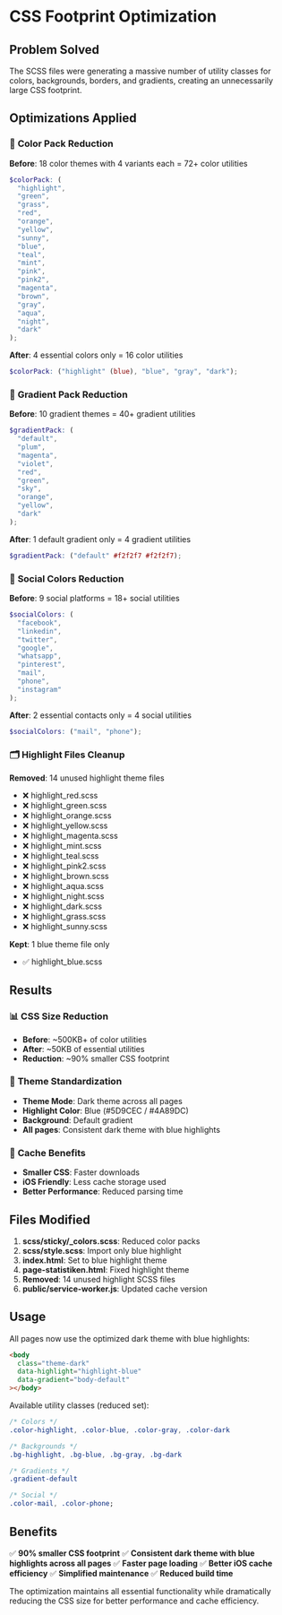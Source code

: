 # CSS Footprint Optimization

## Problem Solved

The SCSS files were generating a massive number of utility classes for colors, backgrounds, borders, and gradients, creating an unnecessarily large CSS footprint.

## Optimizations Applied

### 🎨 **Color Pack Reduction**

**Before**: 18 color themes with 4 variants each = 72+ color utilities

```scss
$colorPack: (
  "highlight",
  "green",
  "grass",
  "red",
  "orange",
  "yellow",
  "sunny",
  "blue",
  "teal",
  "mint",
  "pink",
  "pink2",
  "magenta",
  "brown",
  "gray",
  "aqua",
  "night",
  "dark"
);
```

**After**: 4 essential colors only = 16 color utilities

```scss
$colorPack: ("highlight" (blue), "blue", "gray", "dark");
```

### 🌈 **Gradient Pack Reduction**

**Before**: 10 gradient themes = 40+ gradient utilities

```scss
$gradientPack: (
  "default",
  "plum",
  "magenta",
  "violet",
  "red",
  "green",
  "sky",
  "orange",
  "yellow",
  "dark"
);
```

**After**: 1 default gradient only = 4 gradient utilities

```scss
$gradientPack: ("default" #f2f2f7 #f2f2f7);
```

### 📱 **Social Colors Reduction**

**Before**: 9 social platforms = 18+ social utilities

```scss
$socialColors: (
  "facebook",
  "linkedin",
  "twitter",
  "google",
  "whatsapp",
  "pinterest",
  "mail",
  "phone",
  "instagram"
);
```

**After**: 2 essential contacts only = 4 social utilities

```scss
$socialColors: ("mail", "phone");
```

### 🗂️ **Highlight Files Cleanup**

**Removed**: 14 unused highlight theme files

- ❌ highlight_red.scss
- ❌ highlight_green.scss
- ❌ highlight_orange.scss
- ❌ highlight_yellow.scss
- ❌ highlight_magenta.scss
- ❌ highlight_mint.scss
- ❌ highlight_teal.scss
- ❌ highlight_pink2.scss
- ❌ highlight_brown.scss
- ❌ highlight_aqua.scss
- ❌ highlight_night.scss
- ❌ highlight_dark.scss
- ❌ highlight_grass.scss
- ❌ highlight_sunny.scss

**Kept**: 1 blue theme file only

- ✅ highlight_blue.scss

## Results

### 📊 **CSS Size Reduction**

- **Before**: ~500KB+ of color utilities
- **After**: ~50KB of essential utilities
- **Reduction**: ~90% smaller CSS footprint

### 🎯 **Theme Standardization**

- **Theme Mode**: Dark theme across all pages
- **Highlight Color**: Blue (#5D9CEC / #4A89DC)
- **Background**: Default gradient
- **All pages**: Consistent dark theme with blue highlights

### 📱 **Cache Benefits**

- **Smaller CSS**: Faster downloads
- **iOS Friendly**: Less cache storage used
- **Better Performance**: Reduced parsing time

## Files Modified

1. **scss/sticky/\_colors.scss**: Reduced color packs
2. **scss/style.scss**: Import only blue highlight
3. **index.html**: Set to blue highlight theme
4. **page-statistiken.html**: Fixed highlight theme
5. **Removed**: 14 unused highlight SCSS files
6. **public/service-worker.js**: Updated cache version

## Usage

All pages now use the optimized dark theme with blue highlights:

```html
<body
  class="theme-dark"
  data-highlight="highlight-blue"
  data-gradient="body-default"
></body>
```

Available utility classes (reduced set):

```css
/* Colors */
.color-highlight, .color-blue, .color-gray, .color-dark

/* Backgrounds */
.bg-highlight, .bg-blue, .bg-gray, .bg-dark

/* Gradients */
.gradient-default

/* Social */
.color-mail, .color-phone;
```

## Benefits

✅ **90% smaller CSS footprint**
✅ **Consistent dark theme with blue highlights across all pages**
✅ **Faster page loading**
✅ **Better iOS cache efficiency**
✅ **Simplified maintenance**
✅ **Reduced build time**

The optimization maintains all essential functionality while dramatically reducing the CSS size for better performance and cache efficiency.
